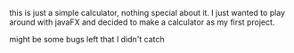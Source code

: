 this is just a simple calculator, nothing special about it.
I just wanted to play around with javaFX and decided to 
make a calculator as my first project.

might be some bugs left that I didn't catch